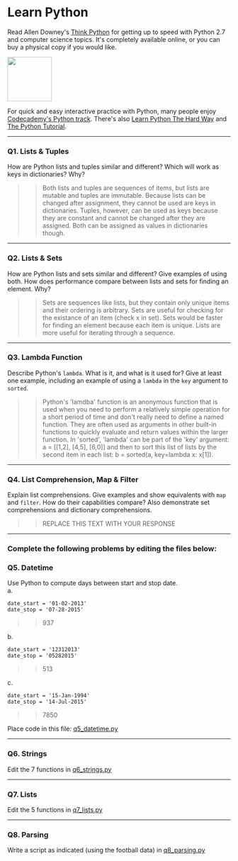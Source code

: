 # Learn Python

Read Allen Downey's [Think Python](http://www.greenteapress.com/thinkpython/) for getting up to speed with Python 2.7 and computer science topics. It's completely available online, or you can buy a physical copy if you would like.

<a href="http://www.greenteapress.com/thinkpython/"><img src="img/think_python.png" style="width: 100px;" target="_blank"></a>

For quick and easy interactive practice with Python, many people enjoy [Codecademy's Python track](http://www.codecademy.com/en/tracks/python). There's also [Learn Python The Hard Way](http://learnpythonthehardway.org/book/) and [The Python Tutorial](https://docs.python.org/2/tutorial/).

---

### Q1. Lists &amp; Tuples

How are Python lists and tuples similar and different? Which will work as keys in dictionaries? Why?

>> Both lists and tuples are sequences of items, but lists are mutable and tuples are immutable. Because lists can be changed after assignment, they cannot be used are keys in dictionaries. Tuples, however, can be used as keys because they are constant and cannot be changed after they are assigned. Both can be assigned as values in dictionaries though.

---

### Q2. Lists &amp; Sets

How are Python lists and sets similar and different? Give examples of using both. How does performance compare between lists and sets for finding an element. Why?

>> Sets are sequences like lists, but they contain only unique items and their ordering is arbitrary. Sets are useful for checking for the existance of an item (check x in set). Sets would be faster for finding an element because each item is unique. Lists are more useful for iterating through a sequence.

---

### Q3. Lambda Function

Describe Python's `lambda`. What is it, and what is it used for? Give at least one example, including an example of using a `lambda` in the `key` argument to `sorted`.

>> Python's 'lamdba' function is an anonymous function that is used when you need to perform a relatively simple operation for a short period of time and don't really need to define a named function. They are often used as arguments in other built-in functions to quickly evaluate and return values within the larger function. In 'sorted', 'lambda' can be part of the 'key' argument: a = [[1,2], [4,5], [6,0]] and then to sort this list of lists by the second item in each list: b = sorted(a, key=lambda x: x[1]). 

---

### Q4. List Comprehension, Map &amp; Filter

Explain list comprehensions. Give examples and show equivalents with `map` and `filter`. How do their capabilities compare? Also demonstrate set comprehensions and dictionary comprehensions.

>> REPLACE THIS TEXT WITH YOUR RESPONSE

---

### Complete the following problems by editing the files below:

### Q5. Datetime
Use Python to compute days between start and stop date.   
a.  

```
date_start = '01-02-2013'    
date_stop = '07-28-2015'
```

>>  937

b.  
```
date_start = '12312013'  
date_stop = '05282015'  
```

>> 513

c.  
```
date_start = '15-Jan-1994'      
date_stop = '14-Jul-2015'  
```

>> 7850

Place code in this file: [q5_datetime.py](python/q5_datetime.py)

---

### Q6. Strings
Edit the 7 functions in [q6_strings.py](python/q6_strings.py)

---

### Q7. Lists
Edit the 5 functions in [q7_lists.py](python/q7_lists.py)

---

### Q8. Parsing
Write a script as indicated (using the football data) in [q8_parsing.py](python/q8_parsing.py)





